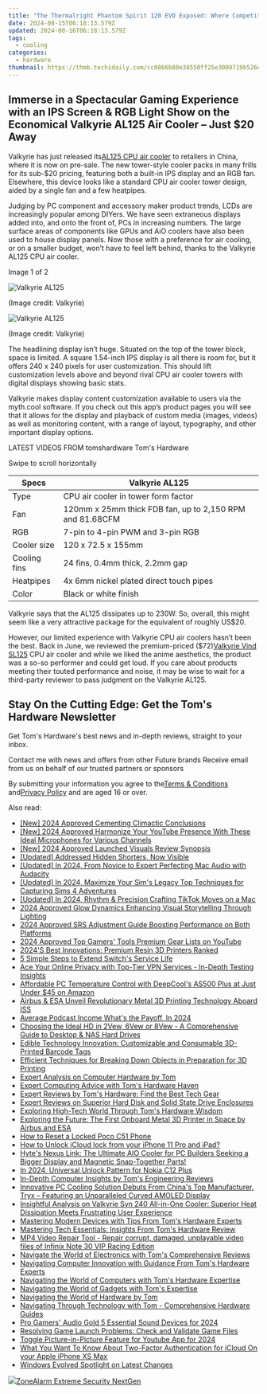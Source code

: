 ```yaml
---
title: "The Thermalright Phantom Spirit 120 EVO Exposed: Where Competitors Fall and Dominance Reigns Supreme"
date: 2024-08-15T06:18:13.579Z
updated: 2024-08-16T06:18:13.579Z
tags:
  - cooling
categories:
  - hardware
thumbnail: https://thmb.techidaily.com/cc0866b80e38550ff25e3009719b526ea4484f9d37497b921eea5c41a1afe3dd.jpg
---
```


## Immerse in a Spectacular Gaming Experience with an IPS Screen & RGB Light Show on the Economical Valkyrie AL125 Air Cooler – Just $20 Away

Valkyrie has just released its[AL125 CPU air cooler](https://www.ithome.com/0/781/672.htm) to retailers in China, where it is now on pre-sale. The new tower-style cooler packs in many frills for its sub-$20 pricing, featuring both a built-in IPS display and an RGB fan. Elsewhere, this device looks like a standard CPU air cooler tower design, aided by a single fan and a few heatpipes.

 Judging by PC component and accessory maker product trends, LCDs are increasingly popular among DIYers. We have seen extraneous displays added into, and onto the front of, PCs in increasing numbers. The large surface areas of components like GPUs and AiO coolers have also been used to house display panels. Now those with a preference for air cooling, or on a smaller budget, won’t have to feel left behind, thanks to the Valkyrie AL125 CPU air cooler.

 Image 1 of 2

![Valkyrie AL125](https://vanilla.futurecdn.net/cyclingnews/media/img/missing-image.svg)

 (Image credit: Valkyrie)

![Valkyrie AL125](https://vanilla.futurecdn.net/cyclingnews/media/img/missing-image.svg)

 (Image credit: Valkyrie)

 The headlining display isn’t huge. Situated on the top of the tower block, space is limited. A square 1.54-inch IPS display is all there is room for, but it offers 240 x 240 pixels for user customization. This should lift customization levels above and beyond rival CPU air cooler towers with digital displays showing basic stats.

 Valkyrie makes display content customization available to users via the myth.cool software. If you check out this app’s product pages you will see that it allows for the display and playback of custom media (images, videos) as well as monitoring content, with a range of layout, typography, and other important display options.

 LATEST VIDEOS FROM tomshardware Tom's Hardware

 Swipe to scroll horizontally

| Specs        | Valkyrie AL125                                           |
| ------------ | -------------------------------------------------------- |
| Type         | CPU air cooler in tower form factor                      |
| Fan          | 120mm x 25mm thick FDB fan, up to 2,150 RPM and 81.68CFM |
| RGB          | 7-pin to 4-pin PWM and 3-pin RGB                         |
| Cooler size  | 120 x 72.5 x 155mm                                       |
| Cooling fins | 24 fins, 0.4mm thick, 2.2mm gap                          |
| Heatpipes    | 4x 6mm nickel plated direct touch pipes                  |
| Color        | Black or white finish                                    |

 Valkyrie says that the AL125 dissipates up to 230W. So, overall, this might seem like a very attractive package for the equivalent of roughly US$20.

 However, our limited experience with Valkyrie CPU air coolers hasn’t been the best. Back in June, we reviewed the premium-priced ($72)[Valkyrie Vind SL125](https://www.tomshardware.com/pc-components/air-cooling/valkyrie-vind-sl125-review) CPU air cooler and while we liked the anime aesthetics, the product was a so-so performer and could get loud. If you care about products meeting their touted performance and noise, it may be wise to wait for a third-party reviewer to pass judgment on the Valkyrie AL125.

## Stay On the Cutting Edge: Get the Tom's Hardware Newsletter

 Get Tom's Hardware's best news and in-depth reviews, straight to your inbox.

 Contact me with news and offers from other Future brands  Receive email from us on behalf of our trusted partners or sponsors

 By submitting your information you agree to the[Terms & Conditions](https://futureplc.com/terms-conditions/) and[Privacy Policy](https://futureplc.com/privacy-policy/) and are aged 16 or over.


<ins class="adsbygoogle"
     style="display:block"
     data-ad-format="autorelaxed"
     data-ad-client="ca-pub-7571918770474297"
     data-ad-slot="1223367746"></ins>



<ins class="adsbygoogle"
     style="display:block"
     data-ad-client="ca-pub-7571918770474297"
     data-ad-slot="8358498916"
     data-ad-format="auto"
     data-full-width-responsive="true"></ins>

<span class="atpl-alsoreadstyle">Also read:</span>
<div><ul>
<li><a href="https://facebook-record-videos.techidaily.com/new-2024-approved-cementing-climactic-conclusions/"><u>[New] 2024 Approved  Cementing Climactic Conclusions</u></a></li>
<li><a href="https://youtube-sure.techidaily.com/024-approved-harmonize-your-youtube-presence-with-these-ideal-microphones-for-various-channels/"><u>[New] 2024 Approved  Harmonize Your YouTube Presence With These Ideal Microphones for Various Channels</u></a></li>
<li><a href="https://screen-sharing-recording.techidaily.com/new-2024-approved-launched-visuals-review-synopsis/"><u>[New] 2024 Approved  Launched Visuals Review Synopsis</u></a></li>
<li><a href="https://youtube-blog.techidaily.com/ed-addressed-hidden-shorters-now-visible/"><u>[Updated] Addressed  Hidden Shorters, Now Visible</u></a></li>
<li><a href="https://screen-capture.techidaily.com/updated-in-2024-from-novice-to-expert-perfecting-mac-audio-with-audacity/"><u>[Updated] In 2024, From Novice to Expert  Perfecting Mac Audio with Audacity</u></a></li>
<li><a href="https://on-screen-recording.techidaily.com/updated-in-2024-maximize-your-sims-legacy-top-techniques-for-capturing-sims-4-adventures/"><u>[Updated] In 2024, Maximize Your Sim's Legacy  Top Techniques for Capturing Sims 4 Adventures</u></a></li>
<li><a href="https://tiktok-videos.techidaily.com/updated-in-2024-rhythm-and-precision-crafting-tiktok-moves-on-a-mac/"><u>[Updated] In 2024, Rhythm & Precision  Crafting TikTok Moves on a Mac</u></a></li>
<li><a href="https://some-knowledge.techidaily.com/2024-approved-glow-dynamics-enhancing-visual-storytelling-through-lighting/"><u>2024 Approved  Glow Dynamics  Enhancing Visual Storytelling Through Lighting</u></a></li>
<li><a href="https://fox-hovers.techidaily.com/2024-approved-srs-adjustment-guide-boosting-performance-on-both-platforms/"><u>2024 Approved  SRS Adjustment Guide  Boosting Performance on Both Platforms</u></a></li>
<li><a href="https://youtube-help.techidaily.com/2024-approved-top-gamers-tools-premium-gear-lists-on-youtube/"><u>2024 Approved  Top Gamers' Tools  Premium Gear Lists on YouTube</u></a></li>
<li><a href="https://hardware-tips.techidaily.com/2024s-best-innovations-premium-resin-3d-printers-ranked/"><u>2024'S Best Innovations: Premium Resin 3D Printers Ranked</u></a></li>
<li><a href="https://games-able.techidaily.com/5-simple-steps-to-extend-switchs-service-life/"><u>5 Simple Steps to Extend Switch's Service Life</u></a></li>
<li><a href="https://hardware-tips.techidaily.com/ace-your-online-privacy-with-top-tier-vpn-services-in-depth-testing-insights/"><u>Ace Your Online Privacy with Top-Tier VPN Services - In-Depth Testing Insights</u></a></li>
<li><a href="https://hardware-tips.techidaily.com/affordable-pc-temperature-control-with-deepcools-as500-plus-at-just-under-45-on-amazon/"><u>Affordable PC Temperature Control with DeepCool's AS500 Plus at Just Under $45 on Amazon</u></a></li>
<li><a href="https://hardware-tips.techidaily.com/airbus-and-esa-unveil-revolutionary-metal-3d-printing-technology-aboard-iss/"><u>Airbus & ESA Unveil Revolutionary Metal 3D Printing Technology Aboard ISS</u></a></li>
<li><a href="https://extra-resources.techidaily.com/average-podcast-income-whats-the-payoff-in-2024/"><u>Average Podcast Income  What's the Payoff, In 2024</u></a></li>
<li><a href="https://hardware-tips.techidaily.com/choosing-the-ideal-hd-in-2vew-6vew-or-8vew-a-comprehensive-guide-to-desktop-and-nas-hard-drives/"><u>Choosing the Ideal HD in 2Vew, 6Vew or 8Vew - A Comprehensive Guide to Desktop & NAS Hard Drives</u></a></li>
<li><a href="https://hardware-tips.techidaily.com/edible-technology-innovation-customizable-and-consumable-3d-printed-barcode-tags/"><u>Edible Technology Innovation: Customizable and Consumable 3D-Printed Barcode Tags</u></a></li>
<li><a href="https://hardware-tips.techidaily.com/efficient-techniques-for-breaking-down-objects-in-preparation-for-3d-printing/"><u>Efficient Techniques for Breaking Down Objects in Preparation for 3D Printing</u></a></li>
<li><a href="https://hardware-tips.techidaily.com/expert-analysis-on-computer-hardware-by-tom/"><u>Expert Analysis on Computer Hardware by Tom</u></a></li>
<li><a href="https://hardware-tips.techidaily.com/expert-computing-advice-with-toms-hardware-haven/"><u>Expert Computing Advice with Tom's Hardware Haven</u></a></li>
<li><a href="https://hardware-tips.techidaily.com/expert-reviews-by-toms-hardware-find-the-best-tech-gear/"><u>Expert Reviews by Tom's Hardware: Find the Best Tech Gear</u></a></li>
<li><a href="https://hardware-tips.techidaily.com/expert-reviews-on-superior-hard-disk-and-solid-state-drive-enclosures/"><u>Expert Reviews on Superior Hard Disk and Solid State Drive Enclosures</u></a></li>
<li><a href="https://hardware-tips.techidaily.com/exploring-high-tech-world-through-toms-hardware-wisdom/"><u>Exploring High-Tech World Through Tom's Hardware Wisdom</u></a></li>
<li><a href="https://hardware-tips.techidaily.com/exploring-the-future-the-first-onboard-metal-3d-printer-in-space-by-airbus-and-esa/"><u>Exploring the Future: The First Onboard Metal 3D Printer in Space by Airbus and ESA</u></a></li>
<li><a href="https://easy-unlock-android.techidaily.com/how-to-reset-a-locked-poco-c51-phone-by-drfone-android/"><u>How to Reset a Locked Poco C51 Phone</u></a></li>
<li><a href="https://activate-lock.techidaily.com/how-to-unlock-icloud-lock-from-your-iphone-11-pro-and-ipad-by-drfone-ios/"><u>How to Unlock iCloud lock from your iPhone 11 Pro and iPad?</u></a></li>
<li><a href="https://hardware-tips.techidaily.com/hytes-nexus-link-the-ultimate-aio-cooler-for-pc-builders-seeking-a-bigger-display-and-magnetic-snap-together-parts/"><u>Hyte's Nexus Link: The Ultimate AIO Cooler for PC Builders Seeking a Bigger Display and Magnetic Snap-Together Parts!</u></a></li>
<li><a href="https://easy-unlock-android.techidaily.com/in-2024-universal-unlock-pattern-for-nokia-c12-plus-by-drfone-android/"><u>In 2024, Universal Unlock Pattern for Nokia C12 Plus</u></a></li>
<li><a href="https://hardware-tips.techidaily.com/in-depth-computer-insights-by-toms-engineering-reviews/"><u>In-Depth Computer Insights by Tom's Engineering Reviews</u></a></li>
<li><a href="https://hardware-tips.techidaily.com/innovative-pc-cooling-solution-debuts-from-chinas-top-manufacturer-tryx-featuring-an-unparalleled-curved-amoled-display/"><u>Innovative PC Cooling Solution Debuts From China's Top Manufacturer, Tryx – Featuring an Unparalleled Curved AMOLED Display</u></a></li>
<li><a href="https://hardware-tips.techidaily.com/insightful-analysis-on-valkyrie-syn-240-all-in-one-cooler-superior-heat-dissipation-meets-frustrating-user-experience/"><u>Insightful Analysis on Valkyrie Syn 240 All-in-One Cooler: Superior Heat Dissipation Meets Frustrating User Experience</u></a></li>
<li><a href="https://hardware-tips.techidaily.com/mastering-modern-devices-with-tips-from-toms-hardware-experts/"><u>Mastering Modern Devices with Tips From Tom's Hardware Experts</u></a></li>
<li><a href="https://hardware-tips.techidaily.com/mastering-tech-essentials-insights-from-toms-hardware-review/"><u>Mastering Tech Essentials: Insights From Tom's Hardware Review</u></a></li>
<li><a href="https://review-topics.techidaily.com/mp4-video-repair-tool-repair-corrupt-damaged-unplayable-video-files-of-infinix-note-30-vip-racing-edition-by-stellar-video-repair-mobile-video-repair/"><u>MP4 Video Repair Tool - Repair corrupt, damaged, unplayable video files of Infinix Note 30 VIP Racing Edition</u></a></li>
<li><a href="https://hardware-tips.techidaily.com/navigate-the-world-of-electronics-with-toms-comprehensive-reviews/"><u>Navigate the World of Electronics with Tom's Comprehensive Reviews</u></a></li>
<li><a href="https://hardware-tips.techidaily.com/navigating-computer-innovation-with-guidance-from-toms-hardware-experts/"><u>Navigating Computer Innovation with Guidance From Tom's Hardware Experts</u></a></li>
<li><a href="https://hardware-tips.techidaily.com/navigating-the-world-of-computers-with-toms-hardware-expertise/"><u>Navigating the World of Computers with Tom's Hardware Expertise</u></a></li>
<li><a href="https://hardware-tips.techidaily.com/navigating-the-world-of-gadgets-with-toms-expertise/"><u>Navigating the World of Gadgets with Tom's Expertise</u></a></li>
<li><a href="https://hardware-tips.techidaily.com/navigating-the-world-of-hardware-by-tom/"><u>Navigating the World of Hardware by Tom</u></a></li>
<li><a href="https://hardware-tips.techidaily.com/navigating-through-technology-with-tom-comprehensive-hardware-guides/"><u>Navigating Through Technology with Tom - Comprehensive Hardware Guides</u></a></li>
<li><a href="https://youtube-lab.techidaily.com/amers-audio-gold-5-essential-sound-devices-for-2024/"><u>Pro Gamers' Audio Gold  5 Essential Sound Devices for 2024</u></a></li>
<li><a href="https://win-blog.techidaily.com/resolving-game-launch-problems-check-and-validate-game-files/"><u>Resolving Game Launch Problems: Check and Validate Game Files</u></a></li>
<li><a href="https://fox-access.techidaily.com/toggle-picture-in-picture-feature-for-youtube-app-for-2024/"><u>Toggle Picture-in-Picture Feature for Youtube App for 2024</u></a></li>
<li><a href="https://activate-lock.techidaily.com/what-you-want-to-know-about-two-factor-authentication-for-icloud-on-your-apple-iphone-xs-max-by-drfone-ios/"><u>What You Want To Know About Two-Factor Authentication for iCloud On your Apple iPhone XS Max</u></a></li>
<li><a href="https://extra-lessons.techidaily.com/windows-evolved-spotlight-on-latest-changes/"><u>Windows Evolved  Spotlight on Latest Changes</u></a></li>
</ul></div>

<!-- affiliate ads begin -->
<a href="https://estore.zonealarm.com/order/checkout.php?PRODS=36245101&QTY=1&AFFILIATE=108875&CART=1"><img src="https://sc1.checkpoint.com/sc1/za/images/boxes/zang_box_trust.png" border="0">ZoneAlarm Extreme Security NextGen</a>
<!-- affiliate ads end -->